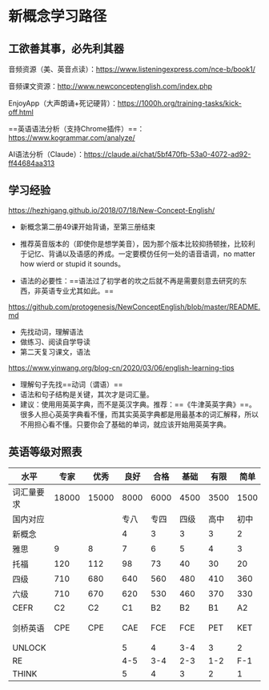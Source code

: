# 新概念学习路径

##  工欲善其事，必先利其器

音频资源（美、英音点读）：https://www.listeningexpress.com/nce-b/book1/

音频课文资源：http://www.newconceptenglish.com/index.php

EnjoyApp（大声朗诵+死记硬背）：https://1000h.org/training-tasks/kick-off.html

==英语语法分析（支持Chrome插件）==：https://www.kogrammar.com/analyze/

AI语法分析（Claude）：https://claude.ai/chat/5bf470fb-53a0-4072-ad92-ff44684aa313

## 学习经验

https://hezhigang.github.io/2018/07/18/New-Concept-English/

- 新概念第二册49课开始背诵，至第三册结束

- 推荐英音版本的（即使你是想学美音），因为那个版本比较抑扬顿挫，比较利于记忆、背诵以及语感的养成。一定要模仿任何一处的语音语调，no matter how wierd or stupid it sounds。
- 语法的必要性：==语法过了初学者的坎之后就不再是需要刻意去研究的东西，非英语专业尤其如此。==

https://github.com/protogenesis/NewConceptEnglish/blob/master/README.md

- 先找动词，理解语法
- 做练习、阅读自学导读
- 第二天复习课文，语法

https://www.yinwang.org/blog-cn/2020/03/06/english-learning-tips

- 理解句子先找==动词（谓语）==
- 语法和句子结构是关键，其次才是词汇量。
- 建议：使用用英英字典，而不是英汉字典。推荐：==《牛津英英字典》==。很多人担心英英字典看不懂，而其实英英字典都是用最基本的词汇解释，所以不用担心看不懂。只要你会了基础的单词，就应该开始用英英字典。

## 英语等级对照表

| 水平       | 专家 | 优秀 | 良好 | 合格 | 基础 | 有限 | 简单 | 初学 | 启蒙   |
|------------|------|------|------|------|------|------|------|------|--------|
| 词汇量要求 | 18000| 15000| 8000 | 6000 | 4500 | 3500 | 1500 | 1000 | 800    |
| 国内对应   |      |        | 专八  | 专四  | 四级  | 高中  | 初中  |   | 小学 |
| 新概念     |      |        | 4    | 3    | 3    | 3    | 2    | 1    |      |
| 雅思       | 9    | 8    | 7    | 6    | 5    | 4    | 3    | 2    | 1      |
| 托福       | 120  | 112  | 98   | 73   | 40   | 30   | 20   |      |        |
| 四级       | 710  | 680  | 640  | 560  | 480  | 410  | 360  |      |        |
| 六级       | 710  | 670  | 620  | 530  | 460  | 370  | 330  |      |        |
| CEFR       | C2   | C2   | C1   | B2   | B2   | B1   | A2   | A2   | A1     |
| 剑桥英语   | CPE  | CPE  | CAE  | FCE  | FCE  | PET  | KET  | YLE(三级) | YLE(二级) |
| UNLOCK     |      |        | 5    | 4    | 3-4  | 3    | 2    | 1    | Basic|
| RE         |      |        | 4-5  | 3-4  | 2-3  | 1-2  | F-1  |      |      |
| THINK      |      |        | 5    | 4    | 3    | 2    | 1    | Starter | |
